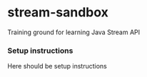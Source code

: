 # stream-sandbox
Training ground for learning Java Stream API

### Setup instructions
Here should be setup instructions
